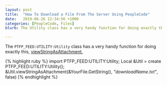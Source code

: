 ```yaml
---
layout: post
title:  "How To Download a File From The Server Using PeopleCode"
date:   2019-06-26 12:34:56 +1000
categories: [PeopleCode, Files]
blurb: The Utility class has a very handy function for doing exactly this,  viewStringAsAttachment.

---
```


The ```PTFP_FEED:UTILITY:Utility``` class has a very handy function for doing exactly this,  [viewStringAsAttachment.](https://docs.oracle.com/cd/F13640_01/pt857pbr2/eng/pt/tpcr/langref_UtilityClassMethods-1b6639.html#u717f010e-484a-44f6-aaca-988e080ca02f)

{% highlight ruby %}
import PTFP_FEED:UTILITY:Utility;
Local &Util = create PTFP_FEED:UTILITY:Utility();
&Util.viewStringAsAttachment(&YourFile.GetString(), _"downloadName.txt"_, false)
[% endhighlight %}
<!--stackedit_data:
eyJoaXN0b3J5IjpbLTEyMDg5MDIzMzAsLTEyNDg5MDU3ODddfQ
==
-->